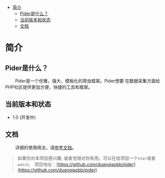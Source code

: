 - [简介](#orgd72da81)
  - [Pider是什么？](#org4fcb4c9)
  - [当前版本和状态](#org721a3d0)
  - [文档](#org4f7a51d)


<a id="orgd72da81"></a>

# 简介


<a id="org4fcb4c9"></a>

## Pider是什么？

&ensp;&ensp;&ensp;&ensp; Pider是一个优雅，强大，模板化的爬虫框架。Pider想要 在数据采集方面给PHP社区提供更加方便，快捷的工具和框架。


<a id="org721a3d0"></a>

## 当前版本和状态

-   1.0 (开发中)


<a id="org4f7a51d"></a>

## 文档

&ensp;&ensp;&ensp;&ensp; 详细的使用用法，请[参考文档](https://github.com/duanqiaobb/pider/tree/develop/doc/)。

> 如果你对本项目感兴趣, 或者觉得对你有用，可以在给项目一个`star`或者`watch`,　项目地址：[https://github.com/duanqiaobb/pider](https://github.com/duanqiaobb/pider)


